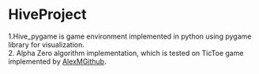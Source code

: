 # HiveProject
1.Hive_pygame is game environment implemented in python using pygame library for visualization.  
2. Alpha Zero algorithm implementation, which is tested on TicToe game implemented by [AlexMGithub](https://github.com/AlexMGitHub/Checkers-MCTS).
